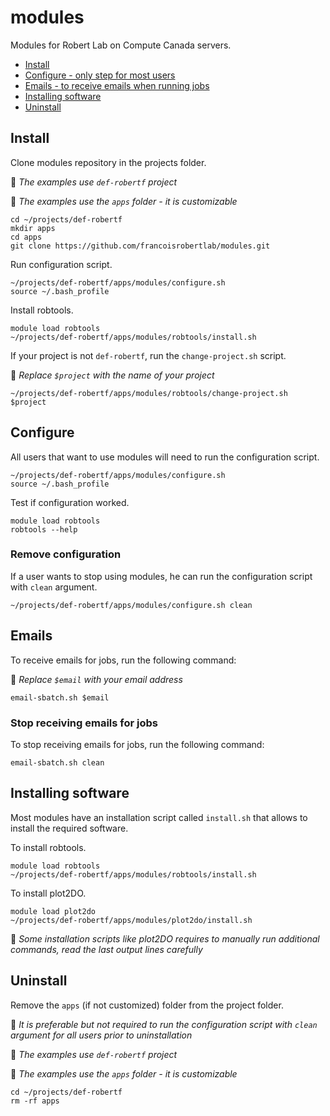 # modules

Modules for Robert Lab on Compute Canada servers.


* [Install](#install)
* [Configure - only step for most users](#configure)
* [Emails - to receive emails when running jobs](#emails)
* [Installing software](#installing-software)
* [Uninstall](#uninstall)



## Install

Clone modules repository in the projects folder.

:memo: *The examples use `def-robertf` project*

:memo: *The examples use the `apps` folder - it is customizable*

```shell
cd ~/projects/def-robertf
mkdir apps
cd apps
git clone https://github.com/francoisrobertlab/modules.git
```

Run configuration script.

```shell
~/projects/def-robertf/apps/modules/configure.sh
source ~/.bash_profile
```

Install robtools.

```shell
module load robtools
~/projects/def-robertf/apps/modules/robtools/install.sh
```

If your project is not `def-robertf`, run the `change-project.sh` script.

:memo: *Replace `$project` with the name of your project*

```shell
~/projects/def-robertf/apps/modules/robtools/change-project.sh $project
```


## Configure

All users that want to use modules will need to run the configuration script.

```shell
~/projects/def-robertf/apps/modules/configure.sh
source ~/.bash_profile
```

Test if configuration worked.

```shell
module load robtools
robtools --help
```

### Remove configuration

If a user wants to stop using modules, he can run the configuration script with `clean` argument.

```shell
~/projects/def-robertf/apps/modules/configure.sh clean
```


## Emails

To receive emails for jobs, run the following command:

:memo: *Replace `$email` with your email address*

```shell
email-sbatch.sh $email
```

### Stop receiving emails for jobs

To stop receiving emails for jobs, run the following command:

```shell
email-sbatch.sh clean
```


## Installing software

Most modules have an installation script called `install.sh` that allows to install the required software.

To install robtools.

```shell
module load robtools
~/projects/def-robertf/apps/modules/robtools/install.sh
```

To install plot2DO.

```shell
module load plot2do
~/projects/def-robertf/apps/modules/plot2do/install.sh
```

:memo: *Some installation scripts like plot2DO requires to manually run additional commands, read the last output lines carefully*


## Uninstall

Remove the `apps` (if not customized) folder from the project folder.

:memo: *It is preferable but not required to run the configuration script with `clean` argument for all users prior to uninstallation*

:memo: *The examples use `def-robertf` project*

:memo: *The examples use the `apps` folder - it is customizable*

```shell
cd ~/projects/def-robertf
rm -rf apps
```
